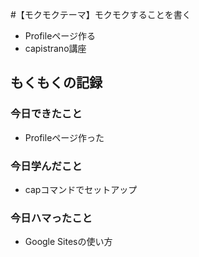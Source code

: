 #【モクモクテーマ】モクモクすることを書く
* Profileページ作る
* capistrano講座

## もくもくの記録
### 今日できたこと
* Profileページ作った

### 今日学んだこと
* capコマンドでセットアップ

### 今日ハマったこと
* Google Sitesの使い方

